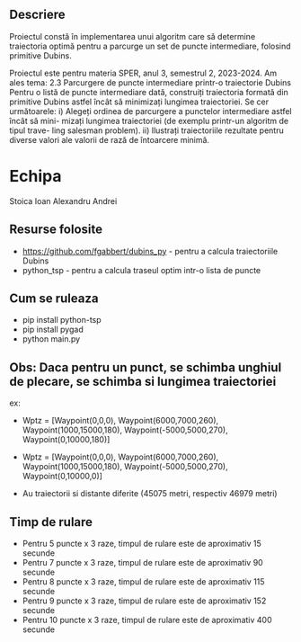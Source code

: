 ## Descriere
Proiectul constă în implementarea unui algoritm care să determine traiectoria optimă pentru a parcurge un set de puncte intermediare, folosind primitive Dubins.

Proiectul este pentru materia SPER, anul 3, semestrul 2, 2023-2024.
Am ales tema:
    2.3 Parcurgere de puncte intermediare printr-o traiectorie Dubins
    Pentru o listă de puncte intermediare dată, construiți traiectoria formată din
primitive Dubins astfel încât să minimizați lungimea traiectoriei.
    Se cer următoarele:
    i) Alegeți ordinea de parcurgere a punctelor intermediare astfel încât să mini-
mizați lungimea traiectoriei (de exemplu printr-un algoritm de tipul trave-
ling salesman problem).
    ii) Ilustrați traiectoriile rezultate pentru diverse valori ale valorii de rază de
întoarcere minimă.

# Echipa
Stoica Ioan
Alexandru Andrei

## Resurse folosite
 - https://github.com/fgabbert/dubins_py - pentru a calcula traiectoriile Dubins
 - python_tsp - pentru a calcula traseul optim intr-o lista de puncte

## Cum se ruleaza
 - pip install python-tsp
 - pip install pygad
 - python main.py

## Obs: Daca pentru un punct, se schimba unghiul de plecare, se schimba si lungimea traiectoriei
ex:
 - Wptz = [Waypoint(0,0,0), 
    Waypoint(6000,7000,260), 
    Waypoint(1000,15000,180), 
    Waypoint(-5000,5000,270), 
    Waypoint(0,10000,180)]

 - Wptz = [Waypoint(0,0,0), 
        Waypoint(6000,7000,260), 
        Waypoint(1000,15000,180), 
        Waypoint(-5000,5000,270), 
        Waypoint(0,10000,0)]
    
 - Au traiectorii si distante diferite (45075 metri, respectiv 46979 metri)

## Timp de rulare
 - Pentru 5 puncte x 3 raze, timpul de rulare este de aproximativ 15 secunde
 - Pentru 7 puncte x 3 raze, timpul de rulare este de aproximativ 90 secunde
 - Pentru 8 puncte x 3 raze, timpul de rulare este de aproximativ 115 secunde
 - Pentru 9 puncte x 3 raze, timpul de rulare este de aproximativ 152 secunde
 - Pentru 10 puncte x 3 raze, timpul de rulare este de aproximativ 400 secunde

